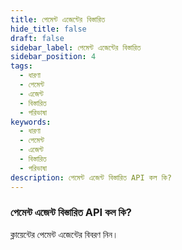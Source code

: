```yaml
---
title: পেমেন্ট এজেন্টের বিস্তারিত
hide_title: false
draft: false
sidebar_label: পেমেন্ট এজেন্টের বিস্তারিত
sidebar_position: 4
tags:
  - ধারণা
  - পেমেন্ট
  - এজেন্ট
  - বিস্তারিত
  - পরিভাষা
keywords:
  - ধারণা
  - পেমেন্ট
  - এজেন্ট
  - বিস্তারিত
  - পরিভাষা
description: পেমেন্ট এজেন্ট বিস্তারিত API কল কি?
---
```


### পেমেন্ট এজেন্ট বিস্তারিত API কল কি?

ক্লায়েন্টের পেমেন্ট এজেন্টের বিবরণ নিন।
